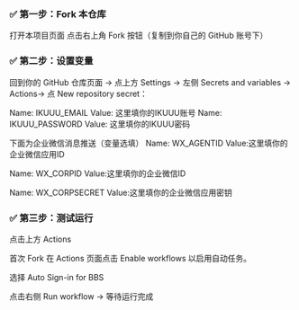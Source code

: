 ### ✅ 第一步：Fork 本仓库

打开本项目页面
点击右上角 Fork 按钮（复制到你自己的 GitHub 账号下）

### ✅ 第二步：设置变量
回到你的 GitHub 仓库页面 → 点上方 Settings → 左侧 Secrets and variables → Actions→ 点 New repository secret：

Name: IKUUU_EMAIL
Value: 这里填你的IKUUU账号
Name: IKUUU_PASSWORD
Value: 这里填你的IKUUU密码


下面为企业微信消息推送（变量选填）
Name: WX_AGENTID
Value:这里填你的企业微信应用ID

Name: WX_CORPID
Value:这里填你的企业微信ID

Name: WX_CORPSECRET
Value:这里填你的企业微信应用密钥


### ✅ 第三步：测试运行

点击上方 Actions

首次 Fork 在 Actions 页面点击 Enable workflows 以启用自动任务。

选择 Auto Sign-in for BBS

点击右侧 Run workflow → 等待运行完成
